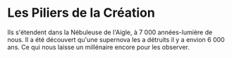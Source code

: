 # Les Piliers de la Création

Ils s'étendent dans la Nébuleuse de l'Aigle, à 7 000 années-lumière de nous. Il
a été découvert qu'une supernova les a détruits il y a envion 6 000 ans. Ce qui
nous laisse un millénaire encore pour les observer.
